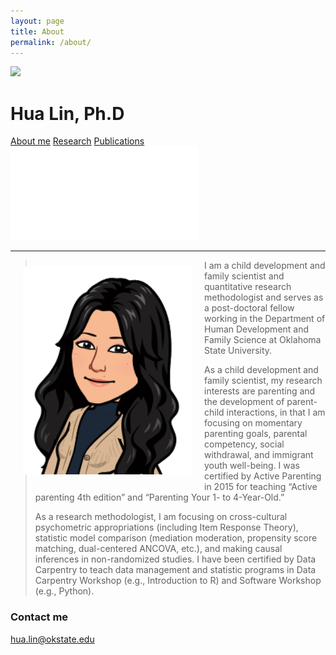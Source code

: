 ```yaml
---
layout: page
title: About
permalink: /about/
---
```


![](images/Family4.jpg")

# Hua Lin, Ph.D

  
[About me](/about.md)     [Research](/research)    [Publications](/publications.md)   ![Workshops](/workshop.md) 

***********

<img style="float: left; width: 270px; margin: 10px 20px 20px" src="images/Me_regards1.png">


>   I am a child development and family scientist and quantitative research methodologist and serves as a post-doctoral fellow working in the Department of Human Development and Family Science at Oklahoma State University. 
>
> As a child development and family scientist, my research interests are parenting and the development of parent-child interactions, in that I am focusing on momentary parenting goals, parental competency, social withdrawal, and immigrant youth well-being. I was certified by Active Parenting in 2015 for teaching “Active parenting 4th edition” and “Parenting Your 1- to 4-Year-Old.”
>
> As a research methodologist, I am focusing on cross-cultural psychometric appropriations (including Item Response Theory), statistic model comparison (mediation moderation, propensity score matching, dual-centered ANCOVA, etc.), and making causal inferences in non-randomized studies. I have been certified by Data Carpentry to teach data management and statistic programs in Data Carpentry Workshop (e.g., Introduction to R) and Software Workshop (e.g., Python).


### Contact me

[hua.lin@okstate.edu](mailto:hua.lin@dokstate.edu)

